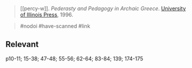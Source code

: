 > [[percy-w]]. *Pederasty and Pedagogy in Archaic Greece*. [University of Illinois Press](university-of-illinois-press.md), 1996.

> #nodoi #have-scanned #link 

## Relevant
p10-11; 15-38; 47-48; 55-56; 62-64; 83-84; 139; 174-175